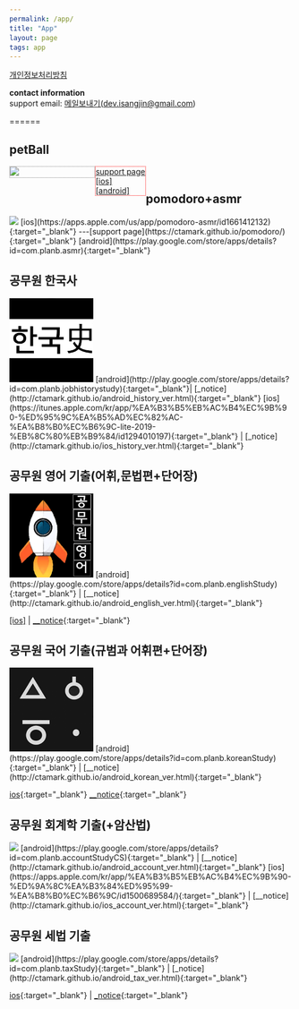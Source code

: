 ```yaml
---
permalink: /app/
title: "App"
layout: page
tags: app
---
```


<a href="https://ctamark.github.io/privacy.html" target='_blank'>개인정보처리방침</a>

<b>contact information</b>   
support email: <a href="mailto:﻿dev.isangjin@gmail.com">메일보내기(dev.isangjin@gmail.com)</a>  

======   
## petBall  
<div>  
<div style='float:left; width: 30%; border: 1px dotted gray'>
<img src="https://ctamark.github.io/img/icon_petBall.png" width="150" border=0>
</div>
<div style='float:left; border: 1px dotted red' >  
<a href="https://ctamark.github.io/petBall" target='_blank'>support page</a><br>     
<a href="https://apps.apple.com/app/id6447539176" target="_blank">[ios]</a><br>  
<a href="https://play.google.com/store/apps/details?id=com.planb.petBall" target="_blank">[android]</a><br>          
</div>  
</div><br/>    
  
## pomodoro+asmr  
<img src="https://ctamark.github.io/img/icon_pomodoro.png" width="150" border=0>    
[ios](https://apps.apple.com/us/app/pomodoro-asmr/id1661412132){:target="_blank"}
---[support page](https://ctamark.github.io/pomodoro/){:target="_blank"}     
[android](https://play.google.com/store/apps/details?id=com.planb.asmr){:target="_blank"}  


## 공무원 한국사  
<img src="/img/icon_studyHistory_256.png" width="150" border=0>    
[android](http://play.google.com/store/apps/details?id=com.planb.jobhistorystudy){:target="_blank"}| 
[_notice](http://ctamark.github.io/android_history_ver.html){:target="_blank"}    
[ios](https://itunes.apple.com/kr/app/%EA%B3%B5%EB%AC%B4%EC%9B%90-%ED%95%9C%EA%B5%AD%EC%82%AC-%EA%B8%B0%EC%B6%9C-lite-2019-%EB%8C%80%EB%B9%84/id1294010197){:target="_blank"} | 
[_notice](http://ctamark.github.io/ios_history_ver.html){:target="_blank"}  

## 공무원 영어 기출(어휘,문법편+단어장)
<img src="/img/icon_studyEnglish_256.png" width=150 border=0>  
[android](https://play.google.com/store/apps/details?id=com.planb.englishStudy){:target="_blank"} | 
[__notice](http://ctamark.github.io/android_english_ver.html){:target="_blank"}  

<a href="https://apps.apple.com/kr/app/%EA%B3%B5%EB%AC%B4%EC%9B%90-%EC%98%81%EC%96%B4-%EA%B8%B0%EC%B6%9C-%EC%96%B4%ED%9C%98-%EB%AC%B8%EB%B2%95%ED%8E%B8/id1466474291" target='_blank'>[ios]</a> |
[__notice](http://ctamark.github.io/ios_english_ver.html){:target="_blank"}  

## 공무원 국어 기출(규범과 어휘편+단어장)
<img src="/img/icon_studyKorean_256.png" width=150 border=0>  
[android](https://play.google.com/store/apps/details?id=com.planb.koreanStudy){:target="_blank"} |
[__notice](http://ctamark.github.io/android_korean_ver.html){:target="_blank"}  

[ios](https://apps.apple.com/kr/app/%EA%B3%B5%EB%AC%B4%EC%9B%90-%EA%B5%AD%EC%96%B4-%EA%B8%B0%EC%B6%9C-%EB%AC%B8%EB%B2%95-%EC%96%B4%ED%9C%98-%ED%95%9C%EC%9E%90%ED%8E%B8/id1469884912){:target="_blank"}
[__notice](http://ctamark.github.io/ios_korean_ver.html){:target="_blank"}  

## 공무원 회계학 기출(+암산법)
<img src="/assets/img/icon_account.png" width=150 border=0 >  
[android](https://play.google.com/store/apps/details?id=com.planb.accountStudyCS){:target="_blank"} | 
[__notice](http://ctamark.github.io/android_account_ver.html){:target="_blank"}  
[ios](https://apps.apple.com/kr/app/%EA%B3%B5%EB%AC%B4%EC%9B%90-%ED%9A%8C%EA%B3%84%ED%95%99-%EA%B8%B0%EC%B6%9C/id1500689584/){:target="_blank"} | 
[__notice](http://ctamark.github.io/ios_account_ver.html){:target="_blank"}  


## 공무원 세법 기출
<img src="/assets/img/icon_taxStudy.png" width=150 border=0>  
[android](https://play.google.com/store/apps/details?id=com.planb.taxStudy){:target="_blank"} | 
[_notice](http://ctamark.github.io/android_tax_ver.html){:target="_blank"} 

[ios](https://apps.apple.com/kr/app/id1524740437){:target="_blank"} | 
[_notice](http://ctamark.github.io/ios_tax_ver.html){:target="_blank"}  
